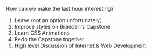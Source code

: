 How can we make the last hour interesting?

1. Leave (not an option unfortunately)
1. Improve styles on Braeden's Capstone
1. Learn CSS Animations
1. Redo the Capstone together
1. High level Discussion of Internet & Web Development
